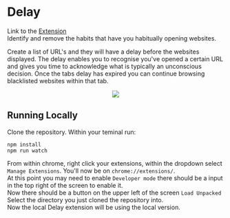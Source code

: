 # Delay  
Link to the [Extension](https://chrome.google.com/webstore/detail/delay/fbhbfbladmbgakfkccbfjpbabagjcmid)  
Identify and remove the habits that have you habitually opening websites.

Create a list of URL's and they will have a delay before the websites displayed. The delay enables you to recognise you've opened a certain URL and gives you time to acknowledge what is typically an unconscious decision. 
Once the tabs delay has expired you can continue browsing blacklisted websites within that tab.

<p align="center">
  <img src="https://lh3.googleusercontent.com/RMXoN8SddGnbCaCECVSj49Ujf5XXQo6JL0GlZ2cnRm-o89-niVM2DFGQXtuv4xkhsy-80uaEoA=w640-h400-e365"/>
</p>


## Running Locally
Clone the repository. Within your teminal run:
```
npm install
npm run watch
```

From within chrome, right click your extensions, within the dropdown select `Manage Extensions`. You'll now be on `chrome://extensions/`.  
At this point you may need to enable `Developer mode` there should be a input in the top right of the screen to enable it.  
Now there should be a button on the upper left of the screen `Load Unpacked`
Select the directory you just cloned the repository into.  
Now the local Delay extension will be using the local version.
